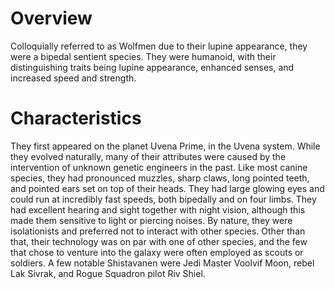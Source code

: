# Overview
Colloquially referred to as Wolfmen due to their lupine appearance, they were a bipedal sentient species.
They were humanoid, with their distinguishing traits being lupine appearance, enhanced senses, and increased speed and strength.

# Characteristics
They first appeared on the planet Uvena Prime, in the Uvena system.
While they evolved naturally, many of their attributes were caused by the intervention of unknown genetic engineers in the past.
Like most canine species, they had pronounced muzzles, sharp claws, long pointed teeth, and pointed ears set on top of their heads.
They had large glowing eyes and could run at incredibly fast speeds, both bipedally and on four limbs.
They had excellent hearing and sight together with night vision, although this made them sensitive to light or piercing noises.
By nature, they were isolationists and preferred not to interact with other species.
Other than that, their technology was on par with  one of other species, and the few that chose to venture into the galaxy were often employed as scouts or soldiers.
A few notable Shistavanen were Jedi Master Voolvif Moon, rebel Lak Sivrak, and Rogue Squadron pilot Riv Shiel.
